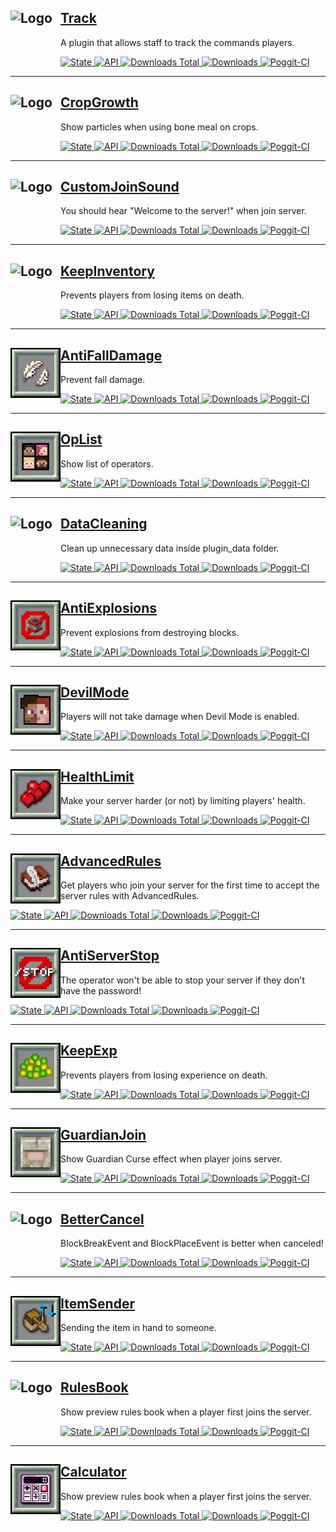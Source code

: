 <h2>
  <a href="https://github.com/nhanaz-pm-pl/Track">
    <img align="left" src="https://github.com/nhanaz-pm-pl/Track/blob/master/icon.png" alt="Logo" width="80" height="80">
    Track
  </a>
</h2>
<p>A plugin that allows staff to track the commands players.</p>
<p>
  <a href="https://poggit.pmmp.io/p/Track">
    <img src="https://poggit.pmmp.io/shield.state/Track" alt="State">
    <img src="https://poggit.pmmp.io/shield.api/Track" alt="API">
    <img src="https://poggit.pmmp.io/shield.dl.total/Track" alt="Downloads Total">
    <img src="https://poggit.pmmp.io/shield.dl/Track" alt="Downloads">
  </a>
  <a href="https://poggit.pmmp.io/ci/nhanaz-pm-pl/Track/Track">
    <img src="https://poggit.pmmp.io/ci.shield/nhanaz-pm-pl/Track/Track" alt="Poggit-CI">
  </a>
</p>

-----

<h2>
	<a href="https://github.com/nhanaz-pm-pl/CropGrowth">
		<img align="left" src="https://github.com/nhanaz-pm-pl/CropGrowth/blob/master/icon.png" alt="Logo" width="80" height="80">
		CropGrowth
	</a>
</h2>
<p>Show particles when using bone meal on crops.</p>
<p>
	<a href="https://poggit.pmmp.io/p/CropGrowth">
		<img src="https://poggit.pmmp.io/shield.state/CropGrowth" alt="State">
		<img src="https://poggit.pmmp.io/shield.api/CropGrowth" alt="API">
		<img src="https://poggit.pmmp.io/shield.dl.total/CropGrowth" alt="Downloads Total">
		<img src="https://poggit.pmmp.io/shield.dl/CropGrowth" alt="Downloads">
	</a>
	<a href="https://poggit.pmmp.io/ci/nhanaz-pm-pl/CropGrowth/CropGrowth">
		<img src="https://poggit.pmmp.io/ci.shield/nhanaz-pm-pl/CropGrowth/CropGrowth" alt="Poggit-CI">
	</a>
</p>

-----

<h2>
	<a href="https://github.com/nhanaz-pm-pl/CustomJoinSound">
		<img align="left" src="https://github.com/nhanaz-pm-pl/CustomJoinSound/blob/master/icon.png" alt="Logo" width="80" height="80">
		CustomJoinSound
	</a>
</h2>
<p>You should hear "Welcome to the server!" when join server.</p>
<p>
	<a href="https://poggit.pmmp.io/p/CustomJoinSound">
		<img src="https://poggit.pmmp.io/shield.state/CustomJoinSound" alt="State">
		<img src="https://poggit.pmmp.io/shield.api/CustomJoinSound" alt="API">
		<img src="https://poggit.pmmp.io/shield.dl.total/CustomJoinSound" alt="Downloads Total">
		<img src="https://poggit.pmmp.io/shield.dl/CustomJoinSound" alt="Downloads">
	</a>
	<a href="https://poggit.pmmp.io/ci/nhanaz-pm-pl/CustomJoinSound/CustomJoinSound">
		<img src="https://poggit.pmmp.io/ci.shield/nhanaz-pm-pl/CustomJoinSound/CustomJoinSound" alt="Poggit-CI">
	</a>
</p>

-----

<h2>
	<a href="https://github.com/nhanaz-pm-pl/KeepInventory">
		<img align="left" src="https://github.com/nhanaz-pm-pl/KeepInventory/blob/master/icon.png" alt="Logo" width="80" height="80">
		KeepInventory
	</a>
</h2>
<p>Prevents players from losing items on death.</p>
<p>
	<a href="https://poggit.pmmp.io/p/KeepInventory">
		<img src="https://poggit.pmmp.io/shield.state/KeepInventory" alt="State">
		<img src="https://poggit.pmmp.io/shield.api/KeepInventory" alt="API">
		<img src="https://poggit.pmmp.io/shield.dl.total/KeepInventory" alt="Downloads Total">
		<img src="https://poggit.pmmp.io/shield.dl/KeepInventory" alt="Downloads">
	</a>
	<a href="https://poggit.pmmp.io/ci/nhanaz-pm-pl/KeepInventory/KeepInventory">
		<img src="https://poggit.pmmp.io/ci.shield/nhanaz-pm-pl/KeepInventory/KeepInventory" alt="Poggit-CI">
	</a>
</p>

-----

<h2>
	<a href="https://github.com/nhanaz-pm-pl/AntiFallDamage">
		<img align="left" src="https://github.com/nhanaz-pm-pl/AntiFallDamage/blob/master/icon.png" alt="Logo" width="80" height="80">
		AntiFallDamage
	</a>
</h2>
<p>Prevent fall damage.</p>
<p>
	<a href="https://poggit.pmmp.io/p/AntiFallDamage">
		<img src="https://poggit.pmmp.io/shield.state/AntiFallDamage" alt="State">
		<img src="https://poggit.pmmp.io/shield.api/AntiFallDamage" alt="API">
		<img src="https://poggit.pmmp.io/shield.dl.total/AntiFallDamage" alt="Downloads Total">
		<img src="https://poggit.pmmp.io/shield.dl/AntiFallDamage" alt="Downloads">
	</a>
	<a href="https://poggit.pmmp.io/ci/nhanaz-pm-pl/AntiFallDamage/AntiFallDamage">
		<img src="https://poggit.pmmp.io/ci.shield/nhanaz-pm-pl/AntiFallDamage/AntiFallDamage" alt="Poggit-CI">
	</a>
</p>

-----

<h2>
	<a href="https://github.com/nhanaz-pm-pl/OpList">
		<img align="left" src="https://github.com/nhanaz-pm-pl/OpList/blob/master/icon.png" alt="Logo" width="80" height="80">
		OpList
	</a>
</h2>
<p>Show list of operators.</p>
<p>
	<a href="https://poggit.pmmp.io/p/OpList">
		<img src="https://poggit.pmmp.io/shield.state/OpList" alt="State">
		<img src="https://poggit.pmmp.io/shield.api/OpList" alt="API">
		<img src="https://poggit.pmmp.io/shield.dl.total/OpList" alt="Downloads Total">
		<img src="https://poggit.pmmp.io/shield.dl/OpList" alt="Downloads">
	</a>
	<a href="https://poggit.pmmp.io/ci/nhanaz-pm-pl/OpList/OpList">
		<img src="https://poggit.pmmp.io/ci.shield/nhanaz-pm-pl/OpList/OpList" alt="Poggit-CI">
	</a>
</p>

-----

<h2>
	<a href="https://github.com/nhanaz-pm-pl/DataCleaning">
		<img align="left" src="https://github.com/nhanaz-pm-pl/DataCleaning/blob/master/icon.png" alt="Logo" width="80" height="80">
		DataCleaning
	</a>
</h2>
<p>Clean up unnecessary data inside plugin_data folder.</p>
<p>
	<a href="https://poggit.pmmp.io/p/DataCleaning">
		<img src="https://poggit.pmmp.io/shield.state/DataCleaning" alt="State">
		<img src="https://poggit.pmmp.io/shield.api/DataCleaning" alt="API">
		<img src="https://poggit.pmmp.io/shield.dl.total/DataCleaning" alt="Downloads Total">
		<img src="https://poggit.pmmp.io/shield.dl/DataCleaning" alt="Downloads">
	</a>
	<a href="https://poggit.pmmp.io/ci/nhanaz-pm-pl/DataCleaning/DataCleaning">
		<img src="https://poggit.pmmp.io/ci.shield/nhanaz-pm-pl/DataCleaning/DataCleaning" alt="Poggit-CI">
	</a>
</p>

-----

<h2>
	<a href="https://github.com/nhanaz-pm-pl/AntiExplosions">
		<img align="left" src="https://github.com/nhanaz-pm-pl/AntiExplosions/blob/master/icon.png" alt="Logo" width="80" height="80">
		AntiExplosions
	</a>
</h2>
<p>Prevent explosions from destroying blocks.</p>
<p>
	<a href="https://poggit.pmmp.io/p/AntiExplosions">
		<img src="https://poggit.pmmp.io/shield.state/AntiExplosions" alt="State">
		<img src="https://poggit.pmmp.io/shield.api/AntiExplosions" alt="API">
		<img src="https://poggit.pmmp.io/shield.dl.total/AntiExplosions" alt="Downloads Total">
		<img src="https://poggit.pmmp.io/shield.dl/AntiExplosions" alt="Downloads">
	</a>
	<a href="https://poggit.pmmp.io/ci/nhanaz-pm-pl/AntiExplosions/AntiExplosions">
		<img src="https://poggit.pmmp.io/ci.shield/nhanaz-pm-pl/AntiExplosions/AntiExplosions" alt="Poggit-CI">
	</a>
</p>

-----

<h2>
	<a href="https://github.com/nhanaz-pm-pl/DevilMode">
		<img align="left" src="https://github.com/nhanaz-pm-pl/DevilMode/blob/master/icon.png" alt="Logo" width="80" height="80">
		DevilMode
	</a>
</h2>
<p>Players will not take damage when Devil Mode is enabled.</p>
<p>
	<a href="https://poggit.pmmp.io/p/DevilMode">
		<img src="https://poggit.pmmp.io/shield.state/DevilMode" alt="State">
		<img src="https://poggit.pmmp.io/shield.api/DevilMode" alt="API">
		<img src="https://poggit.pmmp.io/shield.dl.total/DevilMode" alt="Downloads Total">
		<img src="https://poggit.pmmp.io/shield.dl/DevilMode" alt="Downloads">
	</a>
	<a href="https://poggit.pmmp.io/ci/nhanaz-pm-pl/DevilMode/DevilMode">
		<img src="https://poggit.pmmp.io/ci.shield/nhanaz-pm-pl/DevilMode/DevilMode" alt="Poggit-CI">
	</a>
</p>

-----

<h2>
	<a href="https://github.com/nhanaz-pm-pl/HealthLimit">
		<img align="left" src="https://github.com/nhanaz-pm-pl/HealthLimit/blob/master/icon.png" alt="Logo" width="80" height="80">
		HealthLimit
	</a>
</h2>
<p>Make your server harder (or not) by limiting players' health.</p>
<p>
	<a href="https://poggit.pmmp.io/p/HealthLimit">
		<img src="https://poggit.pmmp.io/shield.state/HealthLimit" alt="State">
		<img src="https://poggit.pmmp.io/shield.api/HealthLimit" alt="API">
		<img src="https://poggit.pmmp.io/shield.dl.total/HealthLimit" alt="Downloads Total">
		<img src="https://poggit.pmmp.io/shield.dl/HealthLimit" alt="Downloads">
	</a>
	<a href="https://poggit.pmmp.io/ci/nhanaz-pm-pl/HealthLimit/HealthLimit">
		<img src="https://poggit.pmmp.io/ci.shield/nhanaz-pm-pl/HealthLimit/HealthLimit" alt="Poggit-CI">
	</a>
</p>

-----

<h2>
	<a href="https://github.com/nhanaz-pm-pl/AdvancedRules">
		<img align="left" src="https://github.com/nhanaz-pm-pl/AdvancedRules/blob/master/icon.png" alt="Logo" width="80" height="80">
		AdvancedRules
	</a>
</h2>
<p>Get players who join your server for the first time to accept the server rules with AdvancedRules.</p>
<p>
	<a href="https://poggit.pmmp.io/p/AdvancedRules">
		<img src="https://poggit.pmmp.io/shield.state/AdvancedRules" alt="State">
		<img src="https://poggit.pmmp.io/shield.api/AdvancedRules" alt="API">
		<img src="https://poggit.pmmp.io/shield.dl.total/AdvancedRules" alt="Downloads Total">
		<img src="https://poggit.pmmp.io/shield.dl/AdvancedRules" alt="Downloads">
	</a>
	<a href="https://poggit.pmmp.io/ci/nhanaz-pm-pl/AdvancedRules/AdvancedRules">
		<img src="https://poggit.pmmp.io/ci.shield/nhanaz-pm-pl/AdvancedRules/AdvancedRules" alt="Poggit-CI">
	</a>
</p>

-----

<h2>
	<a href="https://github.com/nhanaz-pm-pl/AntiServerStop">
		<img align="left" src="https://github.com/nhanaz-pm-pl/AntiServerStop/blob/master/icon.png" alt="Logo" width="80" height="80">
		AntiServerStop
	</a>
</h2>
<p>The operator won't be able to stop your server if they don't have the password!</p>
<p>
	<a href="https://poggit.pmmp.io/p/AntiServerStop">
		<img src="https://poggit.pmmp.io/shield.state/AntiServerStop" alt="State">
		<img src="https://poggit.pmmp.io/shield.api/AntiServerStop" alt="API">
		<img src="https://poggit.pmmp.io/shield.dl.total/AntiServerStop" alt="Downloads Total">
		<img src="https://poggit.pmmp.io/shield.dl/AntiServerStop" alt="Downloads">
	</a>
	<a href="https://poggit.pmmp.io/ci/nhanaz-pm-pl/AntiServerStop/AntiServerStop">
		<img src="https://poggit.pmmp.io/ci.shield/nhanaz-pm-pl/AntiServerStop/AntiServerStop" alt="Poggit-CI">
	</a>
</p>

-----

<h2>
	<a href="https://github.com/nhanaz-pm-pl/KeepExp">
		<img align="left" src="https://github.com/nhanaz-pm-pl/KeepExp/blob/master/icon.png" alt="Logo" width="80" height="80">
		KeepExp
	</a>
</h2>
<p>Prevents players from losing experience on death.</p>
<p>
	<a href="https://poggit.pmmp.io/p/KeepExp">
		<img src="https://poggit.pmmp.io/shield.state/KeepExp" alt="State">
		<img src="https://poggit.pmmp.io/shield.api/KeepExp" alt="API">
		<img src="https://poggit.pmmp.io/shield.dl.total/KeepExp" alt="Downloads Total">
		<img src="https://poggit.pmmp.io/shield.dl/KeepExp" alt="Downloads">
	</a>
	<a href="https://poggit.pmmp.io/ci/nhanaz-pm-pl/KeepExp/KeepExp">
		<img src="https://poggit.pmmp.io/ci.shield/nhanaz-pm-pl/KeepExp/KeepExp" alt="Poggit-CI">
	</a>
</p>

-----

<h2>
	<a href="https://github.com/nhanaz-pm-pl/GuardianJoin">
		<img align="left" src="https://github.com/nhanaz-pm-pl/GuardianJoin/blob/master/icon.png" alt="Logo" width="80" height="80">
		GuardianJoin
	</a>
</h2>
<p>Show Guardian Curse effect when player joins server.</p>
<p>
	<a href="https://poggit.pmmp.io/p/GuardianJoin">
		<img src="https://poggit.pmmp.io/shield.state/GuardianJoin" alt="State">
		<img src="https://poggit.pmmp.io/shield.api/GuardianJoin" alt="API">
		<img src="https://poggit.pmmp.io/shield.dl.total/GuardianJoin" alt="Downloads Total">
		<img src="https://poggit.pmmp.io/shield.dl/GuardianJoin" alt="Downloads">
	</a>
	<a href="https://poggit.pmmp.io/ci/nhanaz-pm-pl/GuardianJoin/GuardianJoin">
		<img src="https://poggit.pmmp.io/ci.shield/nhanaz-pm-pl/GuardianJoin/GuardianJoin" alt="Poggit-CI">
	</a>
</p>

-----

<h2>
	<a href="https://github.com/nhanaz-pm-pl/BetterCancel">
		<img align="left" src="https://github.com/nhanaz-pm-pl/BetterCancel/blob/master/icon.png" alt="Logo" width="80" height="80">
		BetterCancel
	</a>
</h2>
<p>BlockBreakEvent and BlockPlaceEvent is better when canceled!</p>
<p>
	<a href="https://poggit.pmmp.io/p/BetterCancel">
		<img src="https://poggit.pmmp.io/shield.state/BetterCancel" alt="State">
		<img src="https://poggit.pmmp.io/shield.api/BetterCancel" alt="API">
		<img src="https://poggit.pmmp.io/shield.dl.total/BetterCancel" alt="Downloads Total">
		<img src="https://poggit.pmmp.io/shield.dl/BetterCancel" alt="Downloads">
	</a>
	<a href="https://poggit.pmmp.io/ci/nhanaz-pm-pl/BetterCancel/BetterCancel">
		<img src="https://poggit.pmmp.io/ci.shield/nhanaz-pm-pl/BetterCancel/BetterCancel" alt="Poggit-CI">
	</a>
</p>

-----

<h2>
	<a href="https://github.com/nhanaz-pm-pl/ItemSender">
		<img align="left" src="https://github.com/nhanaz-pm-pl/ItemSender/blob/master/icon.png" alt="Logo" width="80" height="80">
		ItemSender
	</a>
</h2>
<p>Sending the item in hand to someone.</p>
<p>
	<a href="https://poggit.pmmp.io/p/ItemSender">
		<img src="https://poggit.pmmp.io/shield.state/ItemSender" alt="State">
		<img src="https://poggit.pmmp.io/shield.api/ItemSender" alt="API">
		<img src="https://poggit.pmmp.io/shield.dl.total/ItemSender" alt="Downloads Total">
		<img src="https://poggit.pmmp.io/shield.dl/ItemSender" alt="Downloads">
	</a>
	<a href="https://poggit.pmmp.io/ci/nhanaz-pm-pl/ItemSender/ItemSender">
		<img src="https://poggit.pmmp.io/ci.shield/nhanaz-pm-pl/ItemSender/ItemSender" alt="Poggit-CI">
	</a>
</p>

-----

<h2>
	<a href="https://github.com/nhanaz-pm-pl/RulesBook">
		<img align="left" src="https://github.com/nhanaz-pm-pl/RulesBook/blob/master/icon.png" alt="Logo" width="80" height="80">
		RulesBook
	</a>
</h2>
<p>Show preview rules book when a player first joins the server.</p>
<p>
	<a href="https://poggit.pmmp.io/p/RulesBook">
		<img src="https://poggit.pmmp.io/shield.state/RulesBook" alt="State">
		<img src="https://poggit.pmmp.io/shield.api/RulesBook" alt="API">
		<img src="https://poggit.pmmp.io/shield.dl.total/RulesBook" alt="Downloads Total">
		<img src="https://poggit.pmmp.io/shield.dl/RulesBook" alt="Downloads">
	</a>
	<a href="https://poggit.pmmp.io/ci/nhanaz-pm-pl/RulesBook/RulesBook">
		<img src="https://poggit.pmmp.io/ci.shield/nhanaz-pm-pl/RulesBook/RulesBook" alt="Poggit-CI">
	</a>
</p>

-----

<h2>
	<a href="https://github.com/nhanaz-pm-pl/Calculator">
		<img align="left" src="https://github.com/nhanaz-pm-pl/Calculator/blob/master/icon.png" alt="Logo" width="80" height="80">
		Calculator
	</a>
</h2>
<p>Show preview rules book when a player first joins the server.</p>
<p>
	<a href="https://poggit.pmmp.io/p/Calculator">
		<img src="https://poggit.pmmp.io/shield.state/Calculator" alt="State">
		<img src="https://poggit.pmmp.io/shield.api/Calculator" alt="API">
		<img src="https://poggit.pmmp.io/shield.dl.total/Calculator" alt="Downloads Total">
		<img src="https://poggit.pmmp.io/shield.dl/Calculator" alt="Downloads">
	</a>
	<a href="https://poggit.pmmp.io/ci/nhanaz-pm-pl/Calculator/Calculator">
		<img src="https://poggit.pmmp.io/ci.shield/nhanaz-pm-pl/Calculator/Calculator" alt="Poggit-CI">
	</a>
</p>
